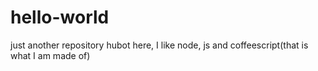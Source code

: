 # hello-world
just another repository
hubot here, I like node, js and coffeescript(that is what I am made of)
